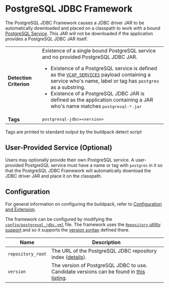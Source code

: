 # PostgreSQL JDBC Framework
The PostgreSQL JDBC Framework causes a JDBC driver JAR to be automatically downloaded and placed on a classpath to work with a bound [PostgreSQL Service][].  This JAR will not be downloaded if the application provides a PostgreSQL JDBC JAR itself.

<table>
  <tr>
    <td><strong>Detection Criterion</strong></td>
    <td>Existence of a single bound PostgreSQL service and no provided PostgreSQL JDBC JAR.
      <ul>
        <li>Existence of a PostgreSQL service is defined as the <a href="http://docs.cloudfoundry.com/docs/using/deploying-apps/environment-variable.html#VCAP_SERVICES"><code>VCAP_SERVICES</code></a> payload containing a service who's name, label or tag has <code>postgres</code> as a substring.</li>
        <li>Existence of a PostgreSQL JDBC JAR is defined as the application containing a JAR who's name matches <tt>postgresql-*.jar</tt></li>
      </ul>
    </td>
  </tr>
  <tr>
    <td><strong>Tags</strong></td>
    <td><tt>postgresql-jdbc=&lt;version&gt;</tt></td>
  </tr>
</table>
Tags are printed to standard output by the buildpack detect script

## User-Provided Service (Optional)
Users may optionally provide their own PostgreSQL service. A user-provided PostgreSQL service must have a name or tag with `postgres` in it so that the PostgreSQL JDBC Framework will automatically download the JDBC driver JAR and place it on the classpath.

## Configuration
For general information on configuring the buildpack, refer to [Configuration and Extension][].

The framework can be configured by modifying the [`config/postgresql_jdbc.yml`][] file.  The framework uses the [`Repository` utility support][repositories] and so it supports the [version syntax][] defined there.

| Name | Description
| ---- | -----------
| `repository_root` | The URL of the PostgreSQL JDBC repository index ([details][repositories]).
| `version` | The version of PostgreSQL JDBC to use. Candidate versions can be found in [this listing][].

[Configuration and Extension]: ../README.md#configuration-and-extension
[`config/postgresql_jdbc.yml`]: ../config/postgresql_jdbc.yml
[PostgreSQL Service]: http://www.postgresql.org
[repositories]: extending-repositories.md
[this listing]: http://download.pivotal.io.s3.amazonaws.com/postgresql-jdbc/index.yml
[version syntax]: extending-repositories.md#version-syntax-and-ordering

